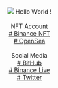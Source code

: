 <head>
<link href="https://fonts.googleapis.com/css2?family=Advent+Pro:wght@400;700&family=VT323&display=swap" rel="stylesheet"> <link href="./css/style.css" rel="stylesheet">
</head>
<center>
<img src="https://avatars.githubusercontent.com/u/19859787?v=4"/>
Hello World !
</br></br>
NFT Account</br>
<a href="https://www.binance.me/id/nft/profile/drgemoy-bc3c68da84fa9825a1e0402670a7af6a" target="_blank"># Binance NFT</a>
</br>
<a href="https://opensea.io/Bayii-_-Alien" target="_blank"># OpenSea</a>
</br></br>
Social Media</br>
<a href="https://bayiialienn.github.io/babyalien.github.io" target="_blank"># BitHub</a>
</br>
<a href="https://www.binance.me/id/live/u/27177728" target="_blank"># Binance Live</a>
</br>
<a href="https://twitter.com/redhonifadli" target="_blank"># Twitter</a>



</center>



